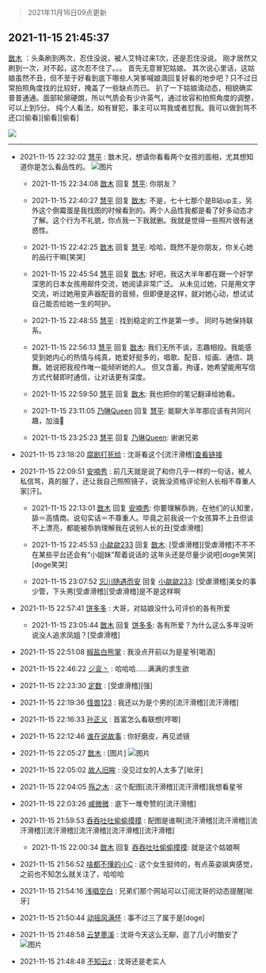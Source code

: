 > 2021年11月16日09点更新
<link rel="stylesheet" href="https://cdn.jsdelivr.net/gh/taotie6/sampleJSON@main/css/photo_show.css">
<meta name="referrer" content="no-referrer" />


 ## 2021-11-15 21:45:37 

 [㪚木](https://www.coolapk.com/feed/31497590?shareKey=MDE5ODQyMjNhMzA2NjE5MjY4MDc~) ：头条刷到两次，忍住没说，被人艾特过来1次，还是忍住没说。
刚才居然又刷到一次，对不起，这次忍不住了。。。
首先无意冒犯姑娘。
其次说心里话，这姑娘虽然不丑，但不至于好看到底下哪些人哭爹喊娘滴回复好看的地步吧？只不过日常拍照角度找的比较好，掩盖了一些缺点而已。
扒了一下姑娘滴动态<!--break-->，相貌确实普普通通。面部轮廓硬朗，所以气质会有少许英气，通过妆容和拍照角度的调整，可以上到5分。
纯个人看法，如有冒犯，事主可以骂我或者怼我。我可以做到骂不还口[偷看][偷看][偷看] 

<div class="album">
<img class="img-item" src="https://image.coolapk.com/feed/2021/1115/21/1081091_4bb7d5b5_3910_2031@2112x2816.jpeg" />
</div>

 ------- 

- 2021-11-15 22:32:02 [慧平](uid=1466942) : 㪚木兄，想请你看看两个女孩的面相，尤其想知道你是怎么看品性的。 ![图片](https://image.coolapk.com/feed/2021/1115/22/1466942_e91e8772_6719_4147@1080x1080.jpeg)

    - 2021-11-15 22:34:08 [㪚木](uid=1081091) 回复 [慧平](uid=1466942): 你朋友？ 

    - 2021-11-15 22:40:27 [慧平](uid=1466942) 回复 [㪚木](uid=1081091): 不是，七十七那个是B站up主，另外这个倒霉蛋是我找图的时候看到的。两个人品性我都是看了好多动态才了解。这个行为不礼貌，你点我一下我就删。我就是觉得一些照片很有迷惑性。 

    - 2021-11-15 22:42:25 [㪚木](uid=1081091) 回复 [慧平](uid=1466942): 哈哈，既然不是你朋友，你关心她的品行干嘛[笑哭] 

    - 2021-11-15 22:45:54 [慧平](uid=1466942) 回复 [㪚木](uid=1081091): 好吧，我这大半年都在跟一个好学深思的日本女孩用邮件交流，她阅读非常广泛。
从未见过她，只是用文字交流，听过她用变声器配音的音频，但即便是这样，就对她心动，想试试自己能否给她一生的呵护。 

    - 2021-11-15 22:48:55 [慧平](uid=1466942) : 找到稳定的工作是第一步。
同时与她保持联系。 

    - 2021-11-15 22:56:13 [慧平](uid=1466942) 回复 [㪚木](uid=1081091): 我们无所不谈，志趣相投。我能感受到她内心的热情与纯真，她爱好挺多的，唱歌、配音、绘画、通信、跳舞。她说把我视作唯一能倾听她的人。
但又含蓄，拘谨，她希望能用写信方式代替即时通信，让对话更有深度。 

    - 2021-11-15 22:59:50 [慧平](uid=1466942) 回复 [㪚木](uid=1081091): 我也把你的笔记翻译给她看。 

    - 2021-11-15 23:11:05 [乃琳Queen](uid=2370903) 回复 [慧平](uid=1466942): 能聊大半年那应该有共同兴趣，加油💪 

    - 2021-11-15 23:25:23 [慧平](uid=1466942) 回复 [乃琳Queen](uid=2370903): 谢谢兄弟 

- 2021-11-15 23:18:20 [腐剧打死给](uid=1391153) : 沈哥看这个[流汗滑稽]<a class="feed-link-url" href="https://b23.tv/Xy5pHA" title="https://b23.tv/Xy5pHA" target="_blank" rel="nofollow">查看链接</a> 

- 2021-11-15 22:09:51 [安喃秀](uid=2237599) : 前几天就是说了和你几乎一样的一句话，被人私信骂，真的服了，还让我自己照照镜子，说我没资格评论别人长相不尊重人家[汗]。 

    - 2021-11-15 22:13:01 [㪚木](uid=1081091) 回复 [安喃秀](uid=2237599): 你要理解忝豿，在他们的认知里，舔＝高情商。说句实话＝不尊重人。毕竟之前我说一个女孩算不上丑但谈不上漂亮，都能被忝豿理解我在说别人长的丑[受虐滑稽] 

    - 2021-11-15 22:45:53 [小歘歘233](uid=3544334) 回复 [㪚木](uid=1081091): [受虐滑稽][受虐滑稽]不不不 在某些平台还会有“小姐妹”帮着说话的 这年头还是尽量少说吧[doge笑哭][doge笑哭] 

    - 2021-11-15 23:07:52 [忘川随遇而安](uid=3469258) 回复 [小歘歘233](uid=3544334): [受虐滑稽]美女的事少管，下头男[受虐滑稽][受虐滑稽]是不是这样啊 

- 2021-11-15 22:57:41 [饼多多](uid=3767934) : 大哥，对姑娘没什么可评价的各有所爱 

    - 2021-11-15 23:05:44 [㪚木](uid=1081091) 回复 [饼多多](uid=3767934): 各有所爱？为什么这么多年没听说没人追求凤姐？[受虐滑稽] 

- 2021-11-15 22:51:08 [椒盐白熊掌](uid=3123411) : 我没点开前以为是星爷[喝酒] 

- 2021-11-15 22:46:22 [ジ衮丶](uid=494451) : 哈哈哈……满满的求生欲 

- 2021-11-15 22:23:30 [定数](uid=5774495) : [受虐滑稽][强] 

- 2021-11-15 22:19:36 [怪兽123](uid=2331773) : 我还以为是个男的[流汗滑稽][流汗滑稽] 

- 2021-11-15 22:16:33 [孙正义](uid=450699) : 首富怎么看联想[哼唧] 

- 2021-11-15 22:12:46 [谁在说故事](uid=666403) : 你好磨皮，再见滤镜 

- 2021-11-15 22:05:27 [㪚木](uid=1081091) : [图片] ![图片](https://image.coolapk.com/feed/2021/1115/22/1081091_d0e6b219_5126_5333@1080x979.png)

- 2021-11-15 22:05:02 [故人旧眸](uid=5481001) : 没见过女的人太多了[呲牙] 

- 2021-11-15 22:04:05 [殇之木](uid=1085570) : 这个配图[流汗滑稽][流汗滑稽]我想看星爷 

- 2021-11-15 22:03:26 [咸微微](uid=1248718) : 底下一堆夸赞的[流汗滑稽] 

- 2021-11-15 21:59:53 [吞吞吐吐偷偷摸摸](uid=4177414) : 配图是谁啊[流汗滑稽][流汗滑稽][流汗滑稽][流汗滑稽][流汗滑稽][流汗滑稽][流汗滑稽] 

    - 2021-11-15 22:00:34 [㪚木](uid=1081091) 回复 [吞吞吐吐偷偷摸摸](uid=4177414): 就是这个姑娘啊 

- 2021-11-15 21:56:52 [啥都不懂的小C](uid=2418955) : 这个女生挺帅的，有点英姿飒爽感觉，之前也不知怎么就关注了，哈哈哈 

- 2021-11-15 21:54:16 [浅唱空白](uid=758612) : 兄弟们那个网站可以订阅沈哥的动态提醒[呲牙] 

- 2021-11-15 21:50:44 [动摇风满怀](uid=2908614) : 事不过三了属于是[doge] 

- 2021-11-15 21:48:58 [云梦墨溪](uid=938645) : 沈哥今天这么无聊，逛了几小时酷安了 ![图片](https://image.coolapk.com/feed/2021/1115/20/938645_1c4a0807_7670_325@602x595.png)

- 2021-11-15 21:48:48 [不知云z](uid=5657858) : 沈哥还是老实人 

